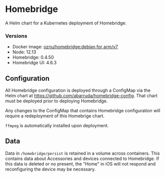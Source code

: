 # Homebridge

A Helm chart for a Kubernetes deployment of Homebridge.

### Versions

- Docker image: [oznu/homebridge:debian for arm/v7](https://hub.docker.com/layers/oznu/homebridge/debian/images/sha256-ecf944ab0edc9fced9495ab9f9c52aff5bd86ab02c74dab883dc9a82d79a3eb9)
- Node: 12.13
- Homebridge: 0.4.50
- Homebridge UI: 4.6.3

## Configuration

All Homebridge configuration is deployed through a ConfigMap via the Helm chart at https://github.com/abarruda/homebridge-config.  That chart must be deployed prior to deploying Homebridge.

Any changes to the ConfigMap that contains Homebridge configuration will require a redeployment of this Homebrige chart.

`ffmpeg` is automatically installed upon deployment.

## Data

Data in `/homebridge/persist` is retained in a volume across containers.  This contains data about Accessories and devices connected to Homebridge.  If this data is deleted or no present, the "Home" in iOS will not respond and reconfiguring the device may be necessary.